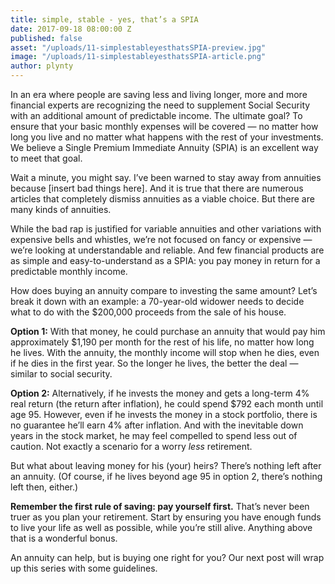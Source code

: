```yaml
---
title: simple, stable - yes, that’s a SPIA
date: 2017-09-18 08:00:00 Z
published: false
asset: "/uploads/11-simplestableyesthatsSPIA-preview.jpg"
image: "/uploads/11-simplestableyesthatsSPIA-article.png"
author: plynty
---
```


In an era where people are saving less and living longer, more and more financial experts are recognizing the need to supplement Social Security with an additional amount of predictable income. The ultimate goal? <!--more--> To ensure that your basic monthly expenses will be covered — no matter how long you live and no matter what happens with the rest of your investments. We believe a Single Premium Immediate Annuity (SPIA) is an excellent way to meet that goal.

Wait a minute, you might say. I’ve been warned to stay away from annuities because [insert bad things here]. And it is true that there are numerous articles that completely dismiss annuities as a viable choice. But there are many kinds of annuities. 

While the bad rap is justified for variable annuities and other variations with expensive bells and whistles, we’re not focused on fancy or expensive — we’re looking at understandable and reliable. And few financial products are as simple and easy-to-understand as a SPIA: you pay money in return for a predictable monthly income.

How does buying an annuity compare to investing the same amount? Let’s break it down with an example: a 70-year-old widower needs to decide what to do with the $200,000 proceeds from the sale of his house.

**Option 1:** With that money, he could purchase an annuity that would pay him approximately $1,190 per month for the rest of his life, no matter how long he lives. With the annuity, the monthly income will stop when he dies, even if he dies in the first year. So the longer he lives, the better the deal — similar to social security.  

**Option 2:** Alternatively, if he invests the money and gets a long-term 4% real return (the return after inflation), he could spend $792 each month until age 95. However, even if he invests the money in a stock portfolio, there is no guarantee he’ll earn 4% after inflation. And with the inevitable down years in the stock market, he may feel compelled to spend less out of caution. Not exactly a scenario for a worry *less* retirement.

But what about leaving money for his (your) heirs? There’s nothing left after an annuity. (Of course, if he lives beyond age 95 in option 2, there’s nothing left then, either.) 

**Remember the first rule of saving: pay yourself first.** That’s never been truer as you plan your retirement. Start by ensuring you have enough funds to live your life as well as possible, while you’re still alive. Anything above that is a wonderful bonus.

An annuity can help, but is buying one right for you? Our next post will wrap up this series with some guidelines.
